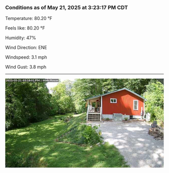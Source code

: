 ### Conditions as of May 21, 2025 at 3:23:17 PM CDT 

Temperature: 80.20 &deg;F

Feels like: 80.20 &deg;F

Humidity: 47%

Wind Direction: ENE

Windspeed: 3.1 mph

Wind Gust: 3.8 mph

---

<img src="./images/latest.jpeg"/>

